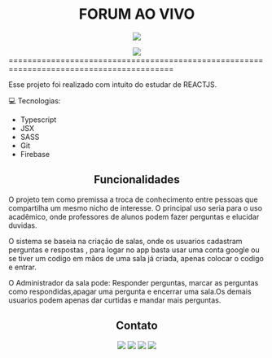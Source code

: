 <div align = "center">
    <h1>FORUM AO VIVO</h1>
</div>

<p align = "center">
   <img src = "https://cdn-icons.flaticon.com/png/512/1183/premium/1183672.png?token=exp=1634152728~hmac=e19c864645706ea6852f0c161e52a58b" />
</p>

<div align="center">
    <img src="https://i.imgur.com/xpzHM70.png"</img> 
</div>
=========================================================================================
<p>
Esse projeto foi realizado com intuito do estudar de REACTJS.

:computer: Tecnologias:

 - Typescript
 - JSX
 - SASS
 - Git
 - Firebase
 
 <h2 align ="center"> Funcionalidades </h2>
   
O projeto tem como premissa a troca de conhecimento entre pessoas que compartilha um mesmo nicho de interesse. 
O principal uso seria para o uso acadêmico, onde professores de alunos podem fazer perguntas e elucidar duvidas.
 
O sistema se baseia na criação de salas, onde os usuarios cadastram perguntas e respostas , para logar no app
basta usar uma conta google ou se tiver um codigo em mãos de uma sala já criada, apenas colocar o codigo e 
entrar.
     
O Administrador da sala pode: Responder perguntas, marcar as perguntas como respondidas,apagar uma pergunta e
encerrar uma sala.Os demais usuarios podem apenas dar curtidas e mandar mais perguntas.



<h2 align="center"> Contato </h2>

  <div align ="center"> 
  <a href="https://instagram.com/guilhermefersilva" target="_blank"><img src="https://img.shields.io/badge/-Instagram-%23E4405F?style=for-the-badge&logo=instagram&logoColor=white" target="_blank"></a>
 <a href="https://discord.gg/Odiiin#0990" target="_blank"><img src="https://img.shields.io/badge/Discord-7289DA?style=for-the-badge&logo=discord&logoColor=white" target="_blank"></a> 
  <a href = "mailto:guilherme.sylva92@gmail.com"><img src="https://img.shields.io/badge/-Gmail-%23333?style=for-the-badge&logo=gmail&logoColor=white" target="_blank"></a>
  <a href="https://www.linkedin.com/in/guilherme-fernandes-3b46291a1/" target="_blank"><img src="https://img.shields.io/badge/-LinkedIn-%230077B5?style=for-the-badge&logo=linkedin&logoColor=white" target="_blank"></a> 
   
     
     
     
     
     
     
     
